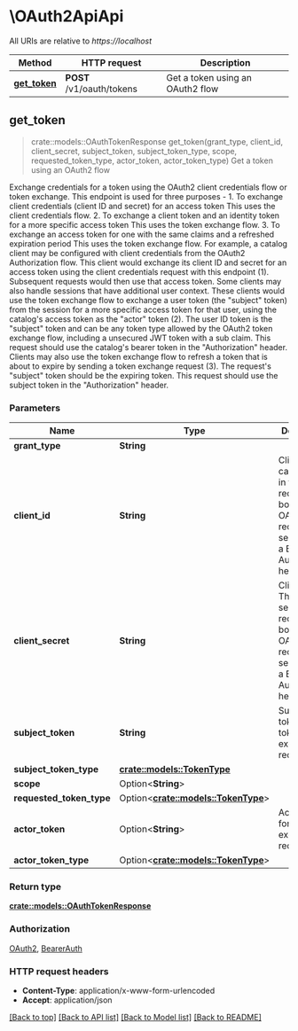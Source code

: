 # \OAuth2ApiApi

All URIs are relative to *https://localhost*

Method | HTTP request | Description
------------- | ------------- | -------------
[**get_token**](OAuth2ApiApi.md#get_token) | **POST** /v1/oauth/tokens | Get a token using an OAuth2 flow



## get_token

> crate::models::OAuthTokenResponse get_token(grant_type, client_id, client_secret, subject_token, subject_token_type, scope, requested_token_type, actor_token, actor_token_type)
Get a token using an OAuth2 flow

Exchange credentials for a token using the OAuth2 client credentials flow or token exchange.  This endpoint is used for three purposes - 1. To exchange client credentials (client ID and secret) for an access token This uses the client credentials flow. 2. To exchange a client token and an identity token for a more specific access token This uses the token exchange flow. 3. To exchange an access token for one with the same claims and a refreshed expiration period This uses the token exchange flow.  For example, a catalog client may be configured with client credentials from the OAuth2 Authorization flow. This client would exchange its client ID and secret for an access token using the client credentials request with this endpoint (1). Subsequent requests would then use that access token.  Some clients may also handle sessions that have additional user context. These clients would use the token exchange flow to exchange a user token (the \"subject\" token) from the session for a more specific access token for that user, using the catalog's access token as the \"actor\" token (2). The user ID token is the \"subject\" token and can be any token type allowed by the OAuth2 token exchange flow, including a unsecured JWT token with a sub claim. This request should use the catalog's bearer token in the \"Authorization\" header.  Clients may also use the token exchange flow to refresh a token that is about to expire by sending a token exchange request (3). The request's \"subject\" token should be the expiring token. This request should use the subject token in the \"Authorization\" header.

### Parameters


Name | Type | Description  | Required | Notes
------------- | ------------- | ------------- | ------------- | -------------
**grant_type** | **String** |  | [required] |
**client_id** | **String** | Client ID  This can be sent in the request body, but OAuth2 recommends sending it in a Basic Authorization header. | [required] |
**client_secret** | **String** | Client secret  This can be sent in the request body, but OAuth2 recommends sending it in a Basic Authorization header. | [required] |
**subject_token** | **String** | Subject token for token exchange request | [required] |
**subject_token_type** | [**crate::models::TokenType**](TokenType.md) |  | [required] |
**scope** | Option<**String**> |  |  |
**requested_token_type** | Option<[**crate::models::TokenType**](TokenType.md)> |  |  |
**actor_token** | Option<**String**> | Actor token for token exchange request |  |
**actor_token_type** | Option<[**crate::models::TokenType**](TokenType.md)> |  |  |

### Return type

[**crate::models::OAuthTokenResponse**](OAuthTokenResponse.md)

### Authorization

[OAuth2](../README.md#OAuth2), [BearerAuth](../README.md#BearerAuth)

### HTTP request headers

- **Content-Type**: application/x-www-form-urlencoded
- **Accept**: application/json

[[Back to top]](#) [[Back to API list]](../README.md#documentation-for-api-endpoints) [[Back to Model list]](../README.md#documentation-for-models) [[Back to README]](../README.md)

